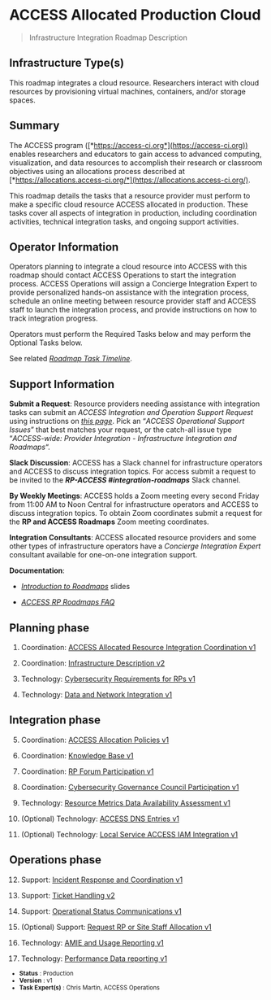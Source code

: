 # ACCESS Allocated Production Cloud

> Infrastructure Integration Roadmap Description

## Infrastructure Type(s)

This roadmap integrates a cloud resource. Researchers interact with cloud resources by provisioning virtual machines, containers, and/or storage spaces.

## Summary

The ACCESS program ([*https://access-ci.org*](https://access-ci.org)) enables researchers and educators to gain access to advanced computing, visualization, and data resources to accomplish their research or classroom objectives using an allocations process described at [*https://allocations.access-ci.org/*](https://allocations.access-ci.org/).

This roadmap details the tasks that a resource provider must perform to make a specific cloud resource ACCESS allocated in production. These tasks cover all aspects of integration in production, including coordination activities, technical integration tasks, and ongoing support activities.

## Operator Information

Operators planning to integrate a cloud resource into ACCESS with this roadmap should contact ACCESS Operations to start the integration process. ACCESS Operations will assign a Concierge Integration Expert to provide personalized hands-on assistance with the integration process, schedule an online meeting between resource provider staff and ACCESS staff to launch the integration process, and provide instructions on how to track integration progress.

Operators must perform the Required Tasks below and may perform the Optional Tasks below.

See related [*Roadmap Task Timeline*](https://docs.google.com/presentation/d/1ez8qXaGhJFOhloy3dGG3OxHK4OvpaG2626eezE2A5Cg/edit?usp=share_link).

## Support Information

**Submit a Request**: Resource providers needing assistance with integration tasks can submit an *ACCESS Integration and Operation Support Request* using instructions on [*this page*](https://operations.access-ci.org/help). Pick an “*ACCESS Operational Support Issues*” that best matches your request, or the catch-all issue type “*ACCESS-wide: Provider Integration - Infrastructure Integration and Roadmaps*“.

**Slack Discussion**: ACCESS has a Slack channel for infrastructure operators and ACCESS to discuss integration topics. For access submit a request to be invited to the ***RP-ACCESS \#integration-roadmaps*** Slack channel.

**By Weekly Meetings**: ACCESS holds a Zoom meeting every second Friday from 11:00 AM to Noon Central for infrastructure operators and ACCESS to discuss integration topics. To obtain Zoom coordinates submit a request for the **RP and ACCESS Roadmaps** Zoom meeting coordinates.

**Integration Consultants**: ACCESS allocated resource providers and some other types of infrastructure operators have a *Concierge Integration Expert* consultant available for one-on-one integration support.

**Documentation**:

- [*Introduction to Roadmaps*](https://docs.google.com/presentation/d/1OjeT6r01mdOIa4pq1VE0L5ocRPfqdXFp9QsADjdqrjE/) slides

- [*ACCESS RP Roadmaps FAQ*](https://docs.google.com/document/d/1VwYROB7sh4X_Tqvi_4XIkYD-jffBS4UykS6gEJesuQE/)

## Planning phase

1. Coordination: [ACCESS Allocated Resource Integration Coordination v1](../tasks/ACCESS_Allocated_Resource_Integration_Coordination_v1.md)

2. Coordination: [Infrastructure Description v2](../tasks/Infrastructure_Description_v2.md)

3. Technology: [Cybersecurity Requirements for RPs v1](../tasks/Cybersecurity_Requirements_for_RPs_v1.md)

4. Technology: [Data and Network Integration v1](../tasks/Data_and_Network_Integration.md)

## Integration phase

5. Coordination: [ACCESS Allocation Policies v1](../tasks/ACCESS_Allocation_Policies_v1.md)

6. Coordination: [Knowledge Base v1](../tasks/Knowledge_Base_v1.md)

7. Coordination: [RP Forum Participation v1](../tasks/Resource_Provider_Forum_Participation_v1.md)

8. Coordination: [Cybersecurity Governance Council Participation v1](../tasks/Cybersecurity_Governance_Council_Participation_v1.md)

9. Technology: [Resource Metrics Data Availability Assessment v1](../tasks/Resource_Metrics_Data_Availability_Assessment_v1.md)

10. (Optional) Technology: [ACCESS DNS Entries v1](../tasks/ACCESS_DNS_Records_v1.md)

11. (Optional) Technology: [Local Service ACCESS IAM Integration v1](../tasks/Local_Services_ACCESS_IAM_Integration_v1.md)

## Operations phase

12. Support: [Incident Response and Coordination v1](../tasks/Incident_Response_and_Coordination_v1.md)

13. Support: [Ticket Handling v2](../tasks/Ticket_Handling_v2.md)

14. Support: [Operational Status Communications v1](../tasks/Operational_Status_Communications_v1.md)

15. (Optional) Support: [Request RP or Site Staff Allocation v1](../tasks/Request_RP_or_Site_Staff_Allocation_v1.md)

16. Technology: [AMIE and Usage Reporting v1](../tasks/AMIE_and_Usage_Reporting_v1.md)

17. Technology: [Performance Data reporting v1](../tasks/Performance_Data_Reporting_v1.md)

<sub>
<ul class="document-meta-data">
    <li><strong>Status</strong> : Production</li>
    <li><strong>Version</strong> : v1</li>
    <li><strong>Task Expert(s)</strong> : Chris Martin, ACCESS Operations</li>
</ul>
</sub>
<br/>
<br/>